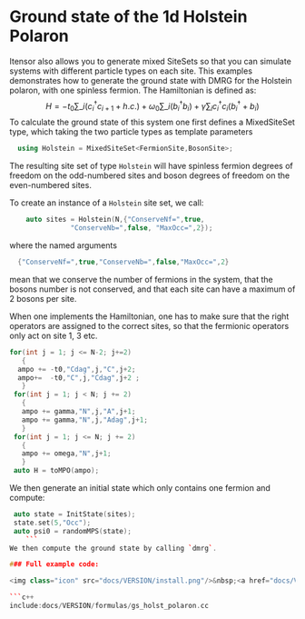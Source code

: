 # Ground state of the 1d Holstein Polaron
Itensor also allows you to generate mixed SiteSets so that you can simulate systems with different particle types on each site. This examples demonstrates how to generate the ground state with DMRG for the Holstein polaron, with one spinless fermion. The Hamiltonian is defined as:
$$
H = -t_0 \sum\_i (c^{\dagger}_{i}c_{i+1} + h.c.) + \omega_0 \sum\_i (b^{\dagger}_i b_i) + \gamma \sum_i c^{\dagger}_i c_i (b^{\dagger}_i + b_i)
$$
To calculate the ground state of this system one first defines a MixedSiteSet type, which taking the two particle types as template parameters
```c++
  using Holstein = MixedSiteSet<FermionSite,BosonSite>;
```
The resulting site set of type `Holstein` will have spinless fermion degrees of freedom on the odd-numbered sites and boson degrees of freedom on the even-numbered sites.

To create an instance of a `Holstein` site set, we call:
```c++
    auto sites = Holstein(N,{"ConserveNf=",true,
               "ConserveNb=",false, "MaxOcc=",2});
```
where the named arguments
```c++
  {"ConserveNf=",true,"ConserveNb=",false,"MaxOcc=",2}
```
mean that we conserve the number of fermions in the system, that the bosons number is not conserved, and that each site can have a maximum of 2 bosons per site.

When one implements the Hamiltonian, one has to make sure that the right operators are assigned to the correct sites, so that the fermionic operators only act on site 1, 3 etc.
```c++
for(int j = 1; j <= N-2; j+=2)
   {
  ampo += -t0,"Cdag",j,"C",j+2;
  ampo+=  -t0,"C",j,"Cdag",j+2 ;
   }
 for(int j = 1; j < N; j += 2)
   {
   ampo += gamma,"N",j,"A",j+1;
   ampo += gamma,"N",j,"Adag",j+1;
   }
 for(int j = 1; j <= N; j += 2)
   {
   ampo += omega,"N",j+1;
   }
 auto H = toMPO(ampo);
```
We then generate an initial state which only contains one fermion and compute:
```c++
 auto state = InitState(sites);
 state.set(5,"Occ");
 auto psi0 = randomMPS(state);
    ```
We then compute the ground state by calling `dmrg`.

### Full example code:

<img class="icon" src="docs/VERSION/install.png"/>&nbsp;<a href="docs/VERSION/formulas/gs_holst_polaron.cc">Download the full example code</a>

```c++
include:docs/VERSION/formulas/gs_holst_polaron.cc
```

